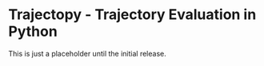 # Trajectopy - Trajectory Evaluation in Python
This is just a placeholder until the initial release.
